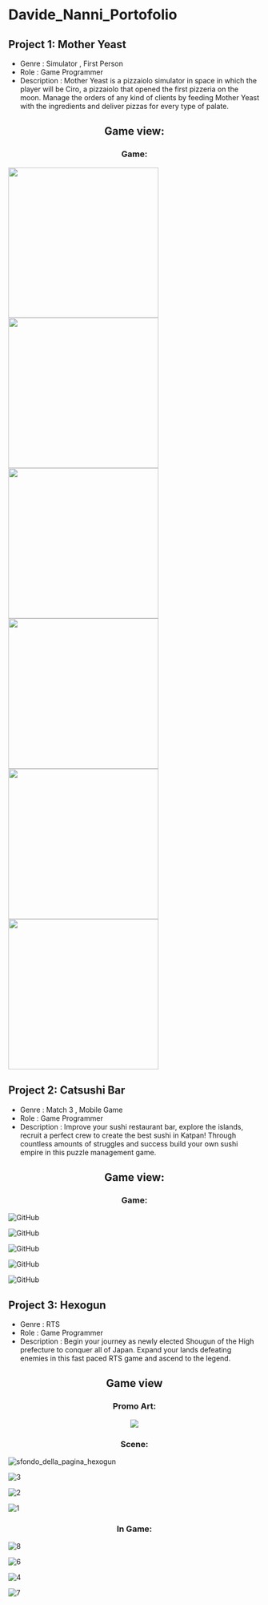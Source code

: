 # Davide_Nanni_Portofolio


## Project 1: Mother Yeast
* Genre : Simulator , First Person
* Role : Game Programmer
* Description : Mother Yeast is a pizzaiolo simulator in space in which the player will be Ciro, a pizzaiolo that opened the first pizzeria on the moon. Manage the orders of any kind of clients by feeding Mother Yeast with the ingredients and deliver pizzas for every type of palate.

<h2 align="center"> Game view: </h2>
 
 <h3 align="center"> Game: </h3>
 
 <p align="center">
 
<img src="Screenshots/MotherYeastScreenshot1.png" width="300"> <img src="Screenshots/MotherYeastScreenshot2.png" width="300">
<img src="Screenshots/MotherYeastScreenshot3.png" width="300"> <img src="Screenshots/MotherYeastScreenshot4.png" width="300">
<img src="Screenshots/MotherYeastScreenshot5.png" width="300"> <img src="Screenshots/MotherYeastScreenshot6.png" width="300">


## Project 2: Catsushi Bar
* Genre : Match 3 , Mobile Game
* Role : Game Programmer
* Description : Improve your sushi restaurant bar, explore the islands, recruit a perfect crew to create the best sushi in Katpan! Through countless amounts of struggles and success build your own sushi empire in this puzzle management game.

 <h2 align="center"> Game view: </h2>
 
 <h3 align="center"> Game: </h3>
 
 <p align="center">
 
![GitHub](https://github.com/2122-dbga-projects/match3-team-03/blob/main/Assets/Screenshots/Immagine%202022-02-15%20094336.png)
 
![GitHub](https://github.com/2122-dbga-projects/match3-team-03/blob/main/Assets/Screenshots/Immagine%202022-02-15%20094407.png)
 
![GitHub](https://github.com/2122-dbga-projects/match3-team-03/blob/main/Assets/Screenshots/Immagine%202022-02-15%20094612.png)

![GitHub](https://github.com/2122-dbga-projects/match3-team-03/blob/main/Assets/Screenshots/Immagine%202022-02-15%20094911.png)
 
![GitHub](https://github.com/2122-dbga-projects/match3-team-03/blob/main/Assets/Screenshots/Immagine%202022-02-15%20094923.png)
 
</p>

## Project 3: Hexogun
* Genre : RTS
* Role : Game Programmer
* Description : Begin your journey as newly elected Shougun of the High prefecture to conquer all of Japan. Expand your lands defeating enemies in this fast paced RTS game and ascend to the legend.

 
 <h2 align="center"> Game view </h2>
 
 <h3 align="center"> Promo Art: </h3>
 
 <p align="center">
  <img src="https://user-images.githubusercontent.com/90765270/178946970-3063e253-8f79-4571-8638-e99eff6b6b87.png">
 </p>
 
 <h3 align="center"> Scene: </h3>
 
 <p align="center">
  
 ![sfondo_della_pagina_hexogun](https://user-images.githubusercontent.com/90765270/178947036-288cb045-6cf0-4b94-a937-f5546f71559f.png)
 
 ![3](https://user-images.githubusercontent.com/90765270/178947086-e5b4568b-2613-4733-98b8-81f2c75baec7.png)
 
 ![2](https://user-images.githubusercontent.com/90765270/178947167-e82a59c9-ef19-4116-8a8d-a72004914f13.png)
 
 ![1](https://user-images.githubusercontent.com/90765270/178947373-d4775f6e-402b-44d4-bcb7-4f58321e2f24.png)
 
 <h3 align="center"> In Game: </h3>
 
 ![8](https://user-images.githubusercontent.com/90765270/178947272-098bb498-6e8a-4c96-ba38-b667d8d8b4da.png)
 
 ![6](https://user-images.githubusercontent.com/90765270/178947333-0416140f-00cf-4a95-957f-ca9be489b5ad.png)
 
 ![4](https://user-images.githubusercontent.com/90765270/178947415-f98dc337-78b9-40ff-b43a-00a44773dd5a.png)

 ![7](https://user-images.githubusercontent.com/90765270/178947444-22b37f64-93b7-42f5-9ca9-cfa6838090cb.png)

 </p>

